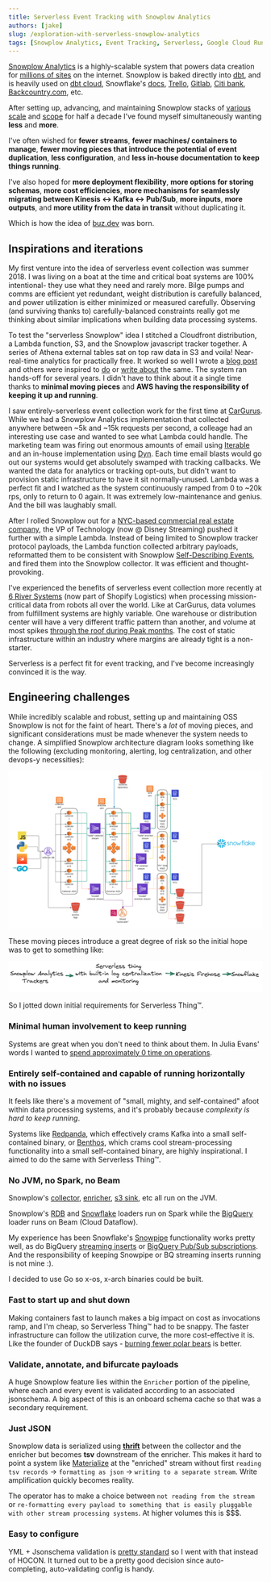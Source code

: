 ```yaml
---
title: Serverless Event Tracking with Snowplow Analytics
authors: [jake]
slug: /exploration-with-serverless-snowplow-analytics
tags: [Snowplow Analytics, Event Tracking, Serverless, Google Cloud Run, Pub/Sub, BigQuery]
---
```


[Snowplow Analytics](https://snowplow.io/) is a highly-scalable system that powers data creation for [millions of sites](https://trends.builtwith.com/analytics/Snowplow) on the internet. Snowplow is baked directly into [dbt](https://github.com/dbt-labs/dbt-core/blob/main/core/dbt/tracking.py#L33-L47), and is heavily used on [dbt cloud](https://cloud.getdbt.com/), Snowflake's [docs](https://docs.snowflake.com/en/user-guide-getting-started.html), [Trello](https://trello.com/), [Gitlab](https://gitlab.com/), [Citi bank](https://www.citi.com/), [Backcountry.com](https://www.backcountry.com/), etc.

After setting up, advancing, and maintaining Snowplow stacks of [various scale](https://bostata.com/268-billion-events-with-snowplow-snowflake-at-cargurus) and [scope](https://bostata.com/client-side-instrumentation-for-under-one-dollar) for half a decade I've found myself simultaneously wanting **less** and **more**.

I've often wished for **fewer streams**, **fewer machines/ containers to manage**, **fewer moving pieces that introduce the potential of event duplication**, **less configuration**, and **less in-house documentation to keep things running**.

I've also hoped for **more deployment flexibility**, **more options for storing schemas**, **more cost efficiencies**, **more mechanisms for seamlessly migrating between Kinesis <-> Kafka <-> Pub/Sub**, **more inputs**, **more outputs**, and **more utility from the data in transit** without duplicating it.


Which is how the idea of [buz.dev](https://buz.dev) was born.


## Inspirations and iterations

My first venture into the idea of serverless event collection was summer 2018. I was living on a boat at the time and critical boat systems are 100% intentional- they use what they need and rarely more. Bilge pumps and comms are efficient yet redundant, weight distribution is carefully balanced, and power utilization is either minimized or measured carefully. Observing (and surviving thanks to) carefully-balanced constraints really got me thinking about similar implications when building data processing systems.

To test the "serverless Snowplow" idea I stitched a Cloudfront distribution, a Lambda function, S3, and the Snowplow javascript tracker together. A series of Athena external tables sat on top raw data in S3 and voila! Near-real-time analytics for practically free. It worked so well I wrote a [blog post](https://bostata.com/client-side-instrumentation-for-under-one-dollar/) and others were inspired to [do](https://discourse.snowplow.io/t/snowplow-serverless/1912/14) or [write about](https://www.ownyourbusinessdata.net/enrich-snowplow-data-with-aws-lambda-function/) the same. The system ran hands-off for several years. I didn't have to think about it a single time thanks to **minimal moving pieces** and **AWS having the responsibility of keeping it up and running**. 

I saw entirely-serverless event collection work for the first time at [CarGurus](https://www.cargurus.com/). While we had a Snowplow Analytics implementation that collected anywhere between ~5k and ~15k requests per second, a colleage had an interesting use case and wanted to see what Lambda could handle. The marketing team was firing out enormous amounts of email using [Iterable](https://iterable.com/) and an in-house implementation using [Dyn](https://help.dyn.com/email-delivery-gsg/). Each time email blasts would go out our systems would get absolutely swamped with tracking callbacks. We wanted the data for analytics or tracking opt-outs, but didn't want to provision static infrastructure to have it sit normally-unused. Lambda was a perfect fit and I watched as the system continuously ramped from 0 to ~20k rps, only to return to 0 again. It was extremely low-maintenance and genius. And the bill was laughably small.

After I rolled Snowplow out for a [NYC-based commercial real estate company](https://www.bisnow.com/), the VP of Technology (now @ Disney Streaming) pushed it further with a simple Lambda. Instead of being limited to Snowplow tracker protocol payloads, the Lambda function collected arbitrary payloads, reformatted them to be consistent with Snowplow [Self-Describing Events](https://docs.snowplow.io/docs/understanding-tracking-design/out-of-the-box-vs-custom-events-and-entities/#self-describing-events), and fired them into the Snowplow collector. It was efficient and thought-provoking.

I've experienced the benefits of serverless event collection more recently at [6 River Systems](https://6river.com/data-driven-robotics-leveraging-google-cloud-platform-and-big-data-to-improve-robot-behaviors/) (now part of Shopify Logistics) when processing mission-critical data from robots all over the world. Like at CarGurus, data volumes from fulfillment systems are highly variable. One warehouse or distribution center will have a very different traffic pattern than another, and volume at most spikes [through the roof during Peak months](https://supplychaingamechanger.com/strategies-to-survive-the-peak-season-fulfillment-surge/). The cost of static infrastructure within an industry where margins are already tight is a non-starter.


Serverless is a perfect fit for event tracking, and I've become increasingly convinced it is the way.


## Engineering challenges

While incredibly scalable and robust, setting up and maintaining OSS Snowplow is not for the faint of heart. There's a _lot_ of moving pieces, and significant considerations must be made whenever the system needs to change. A simplified Snowplow architecture diagram looks something like the following (excluding monitoring, alerting, log centralization, and other devops-y necessities):

![snowplow](img/snowplow_arch.png)

These moving pieces introduce a great degree of risk so the initial hope was to get to something like:

![serverless thing](img/serverless_thing.png)

So I jotted down initial requirements for Serverless Thing™.


### Minimal human involvement to keep running

Systems are great when you don't need to think about them. In Julia Evans' words I wanted to [spend approximately 0 time on operations](https://jvns.ca/blog/2022/07/09/monitoring-small-web-services/).

### Entirely self-contained and capable of running horizontally with no issues

It feels like there's a movement of "small, mighty, and self-contained" afoot within data processing systems, and it's probably because *complexity is hard to keep running*.

Systems like [Redpanda](https://redpanda.com/), which effectively crams Kafka into a small self-contained binary, or [Benthos](https://www.benthos.dev/), which crams cool stream-processing functionality into a small self-contained binary, are highly inspirational. I aimed to do the same with Serverless Thing™.

### No JVM, no Spark, no Beam

Snowplow's [collector](https://docs.snowplow.io/docs/pipeline-components-and-applications/stream-collector/), [enricher](https://docs.snowplow.io/docs/pipeline-components-and-applications/enrichment-components/enrich/#enrich-kinesis), [s3 sink](https://docs.snowplow.io/docs/pipeline-components-and-applications/loaders-storage-targets/s3-loader/), etc all run on the JVM.

Snowplow's [RDB](https://docs.snowplow.io/docs/pipeline-components-and-applications/loaders-storage-targets/snowplow-rdb-loader-3-0-0/) and [Snowflake](https://docs.snowplow.io/docs/pipeline-components-and-applications/loaders-storage-targets/snowplow-snowflake-loader/) loaders run on Spark while the [BigQuery](https://docs.snowplow.io/docs/pipeline-components-and-applications/loaders-storage-targets/bigquery-loader/) loader runs on Beam (Cloud Dataflow).

My experience has been Snowflake's [Snowpipe](https://docs.snowflake.com/en/user-guide/data-load-snowpipe-intro.html) functionality works pretty well, as do BigQuery [streaming inserts](https://cloud.google.com/bigquery/docs/samples/bigquery-table-insert-rows) or [BigQuery Pub/Sub subscriptions](https://cloud.google.com/pubsub/docs/bigquery). And the responsibility of keeping Snowpipe or BQ streaming inserts running is not mine :).

I decided to use Go so x-os, x-arch binaries could be built.

### Fast to start up and shut down

Making containers fast to launch makes a big impact on cost as invocations ramp, and I'm cheap, so Serverless Thing™ had to be snappy. The faster infrastructure can follow the utilization curve, the more cost-effective it is. Like the founder of DuckDB says - [burning fewer polar bears](https://youtu.be/Z-6SnP6yzgo?t=1826) is better.

### Validate, annotate, and bifurcate payloads

A huge Snowplow feature lies within the `Enricher` portion of the pipeline, where each and every event is validated according to an associated jsonschema. A big aspect of this is an onboard schema cache so that was a secondary requirement.

### Just JSON

Snowplow data is serialized using **[thrift](https://thrift.apache.org/)** between the collector and the enricher but becomes **tsv** downstream of the enricher. This makes it hard to point a system like [Materialize](https://materialize.com/) at the "enriched" stream without first `reading tsv records` -> `formatting as json` -> `writing to a separate stream`. Write amplification quickly becomes reality.

The operator has to make a choice between `not reading from the stream` or `re-formatting every payload to something that is easily pluggable with other stream processing systems`. At higher volumes this is $$$.


### Easy to configure

YML + Jsonschema validation is [pretty standard](https://www.schemastore.org/json/) so I went with that instead of HOCON. It turned out to be a pretty good decision since auto-completing, auto-validating config is handy.
